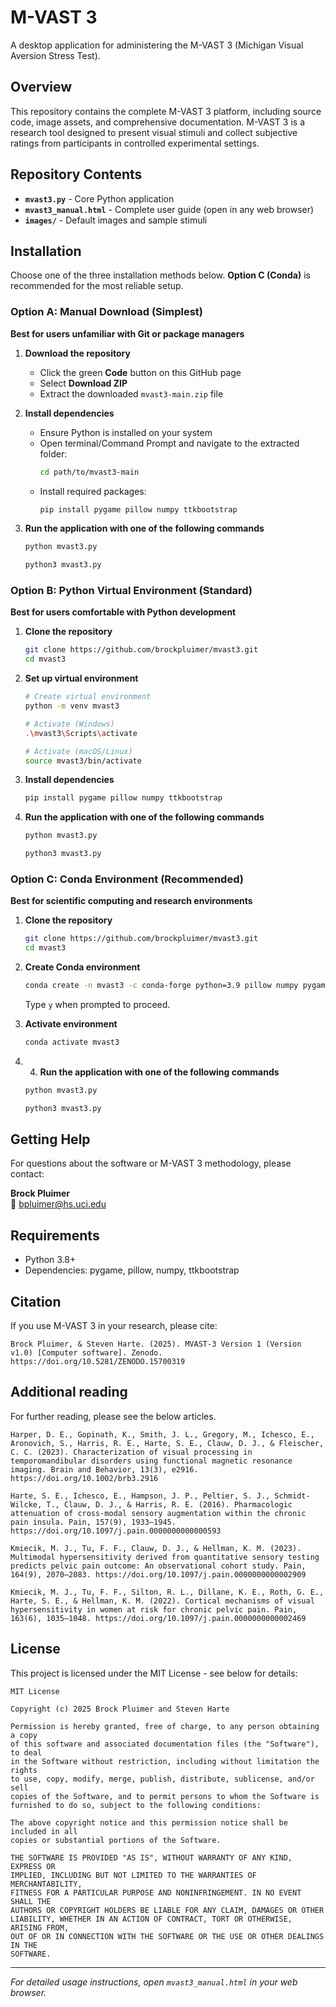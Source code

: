 # M-VAST 3

A desktop application for administering the M-VAST 3 (Michigan Visual Aversion Stress Test).

## Overview

This repository contains the complete M-VAST 3 platform, including source code, image assets, and comprehensive documentation. M-VAST 3 is a research tool designed to present visual stimuli and collect subjective ratings from participants in controlled experimental settings.

## Repository Contents

- **`mvast3.py`** - Core Python application
- **`mvast3_manual.html`** - Complete user guide (open in any web browser)
- **`images/`** - Default images and sample stimuli

## Installation

Choose one of the three installation methods below. **Option C (Conda)** is recommended for the most reliable setup.

### Option A: Manual Download (Simplest)

**Best for users unfamiliar with Git or package managers**

1. **Download the repository**
   - Click the green **Code** button on this GitHub page
   - Select **Download ZIP**
   - Extract the downloaded `mvast3-main.zip` file

2. **Install dependencies**
   - Ensure Python is installed on your system
   - Open terminal/Command Prompt and navigate to the extracted folder:
     ```bash
     cd path/to/mvast3-main
     ```
   - Install required packages:
     ```bash
     pip install pygame pillow numpy ttkbootstrap
     ```

3. **Run the application with one of the following commands**
   ```bash
   python mvast3.py

   python3 mvast3.py
   ```

### Option B: Python Virtual Environment (Standard)

**Best for users comfortable with Python development**

1. **Clone the repository**
   ```bash
   git clone https://github.com/brockpluimer/mvast3.git
   cd mvast3
   ```

2. **Set up virtual environment**
   ```bash
   # Create virtual environment
   python -m venv mvast3
   
   # Activate (Windows)
   .\mvast3\Scripts\activate
   
   # Activate (macOS/Linux)
   source mvast3/bin/activate
   ```

3. **Install dependencies**
   ```bash
   pip install pygame pillow numpy ttkbootstrap
   ```

4. **Run the application with one of the following commands**
   ```bash
   python mvast3.py

   python3 mvast3.py
   ```

### Option C: Conda Environment (Recommended)

**Best for scientific computing and research environments**

1. **Clone the repository**
   ```bash
   git clone https://github.com/brockpluimer/mvast3.git
   cd mvast3
   ```

2. **Create Conda environment**
   ```bash
   conda create -n mvast3 -c conda-forge python=3.9 pillow numpy pygame ttkbootstrap
   ```
   Type `y` when prompted to proceed.

3. **Activate environment**
   ```bash
   conda activate mvast3
   ```

4. 4. **Run the application with one of the following commands**
   ```bash
   python mvast3.py

   python3 mvast3.py
   ```

## Getting Help

For questions about the software or M-VAST 3 methodology, please contact:

**Brock Pluimer**  
📧 bpluimer@hs.uci.edu

## Requirements

- Python 3.8+
- Dependencies: pygame, pillow, numpy, ttkbootstrap

## Citation

If you use M-VAST 3 in your research, please cite:

```
Brock Pluimer, & Steven Harte. (2025). MVAST-3 Version 1 (Version v1.0) [Computer software]. Zenodo. https://doi.org/10.5281/ZENODO.15700319
```
## Additional reading

For further reading, please see the below articles.

```
Harper, D. E., Gopinath, K., Smith, J. L., Gregory, M., Ichesco, E., Aronovich, S., Harris, R. E., Harte, S. E., Clauw, D. J., & Fleischer, C. C. (2023). Characterization of visual processing in temporomandibular disorders using functional magnetic resonance imaging. Brain and Behavior, 13(3), e2916. https://doi.org/10.1002/brb3.2916

Harte, S. E., Ichesco, E., Hampson, J. P., Peltier, S. J., Schmidt-Wilcke, T., Clauw, D. J., & Harris, R. E. (2016). Pharmacologic attenuation of cross-modal sensory augmentation within the chronic pain insula. Pain, 157(9), 1933–1945. https://doi.org/10.1097/j.pain.0000000000000593

Kmiecik, M. J., Tu, F. F., Clauw, D. J., & Hellman, K. M. (2023). Multimodal hypersensitivity derived from quantitative sensory testing predicts pelvic pain outcome: An observational cohort study. Pain, 164(9), 2070–2083. https://doi.org/10.1097/j.pain.0000000000002909

Kmiecik, M. J., Tu, F. F., Silton, R. L., Dillane, K. E., Roth, G. E., Harte, S. E., & Hellman, K. M. (2022). Cortical mechanisms of visual hypersensitivity in women at risk for chronic pelvic pain. Pain, 163(6), 1035–1048. https://doi.org/10.1097/j.pain.0000000000002469
```
## License

This project is licensed under the MIT License - see below for details:

```
MIT License

Copyright (c) 2025 Brock Pluimer and Steven Harte

Permission is hereby granted, free of charge, to any person obtaining a copy
of this software and associated documentation files (the "Software"), to deal
in the Software without restriction, including without limitation the rights
to use, copy, modify, merge, publish, distribute, sublicense, and/or sell
copies of the Software, and to permit persons to whom the Software is
furnished to do so, subject to the following conditions:

The above copyright notice and this permission notice shall be included in all
copies or substantial portions of the Software.

THE SOFTWARE IS PROVIDED "AS IS", WITHOUT WARRANTY OF ANY KIND, EXPRESS OR
IMPLIED, INCLUDING BUT NOT LIMITED TO THE WARRANTIES OF MERCHANTABILITY,
FITNESS FOR A PARTICULAR PURPOSE AND NONINFRINGEMENT. IN NO EVENT SHALL THE
AUTHORS OR COPYRIGHT HOLDERS BE LIABLE FOR ANY CLAIM, DAMAGES OR OTHER
LIABILITY, WHETHER IN AN ACTION OF CONTRACT, TORT OR OTHERWISE, ARISING FROM,
OUT OF OR IN CONNECTION WITH THE SOFTWARE OR THE USE OR OTHER DEALINGS IN THE
SOFTWARE.
```

---

*For detailed usage instructions, open `mvast3_manual.html` in your web browser.*
